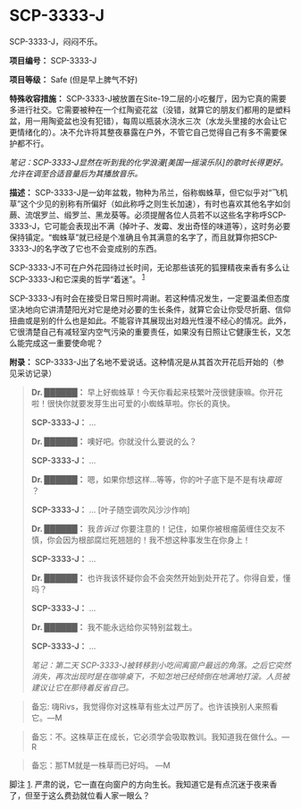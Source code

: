 # SCP-3333-J
                        




SCP-3333-J，闷闷不乐。



**项目编号：** SCP-3333-J

**项目等级：** Safe (但是早上脾气不好)

**特殊收容措施：** SCP-3333-J被放置在Site-19二层的小吃餐厅，因为它真的需要多进行社交。它需要被种在一个红陶瓷花盆（没错，就算它的朋友们都用的是塑料盆，用一用陶瓷盆也没有犯错），每周以瓶装水浇水三次（水龙头里接的水会让它更情绪化的）。决不允许将其整夜暴露在户外，不管它自己觉得自己有多不需要保护都不行。

*笔记：SCP-3333-J显然在听到我的化学浪漫[美国一摇滚乐队]的歌时长得更好。允许在调至合适音量后为其播放音乐。* 

**描述：** SCP-3333-J是一幼年盆栽，物种为吊兰，俗称蜘蛛草，但它似乎对“飞机草”这个少见的别称有所偏好（如此称呼之则生长加速），有时也喜欢其他名字如剑蕨、流氓罗兰、缎罗兰、黑龙葵等。必须提醒各位人员若不以这些名字称呼SCP-3333-J，它可能会表现出不满（掉叶子、发霉、发出奇怪的味道等），这时务必要保持镇定。“蜘蛛草”就已经是个准确且令其满意的名字了，而且就算你把SCP-3333-J的名字改了它也不会变成别的东西。

SCP-3333-J不可在户外花园待过长时间，无论那些该死的狐狸精夜来香有多么让SCP-3333-J和它深奥的哲学“着迷”。<sup class='footnoteref'>
 <a shape='rect' class='footnoteref' id='footnoteref-1' href='javascript:;' onclick='WIKIDOT.page.utils.scrollToReference(&apos;footnote-1&apos;)'>1</a>
</sup>

SCP-3333-J有时会在接受日常日照时凋谢。若这种情况发生，一定要温柔但态度坚决地向它讲清楚阳光对它是绝对必要的生长条件，就算它会让你受尽折磨、信仰扭曲或是别的什么也是如此。不能容许其展现出对趋光性漫不经心的情况。此外，它很清楚自己有减轻室内空气污染的重要责任，如果没有日照让它健康生长，又怎么能完成这一重要使命呢？

**附录：** SCP-3333-J出了名地不爱说话。这种情况是从其首次开花后开始的（参见采访记录）


> **Dr. ██████：** 早上好蜘蛛草！今天你看起来枝繁叶茂很健康嘛。你开花啦！很快你就要发芽生出可爱的小蜘蛛草啦。你长的真快。
> 
> **SCP-3333-J：** …
> 
> **Dr. ██████：** 噢好吧。你就没什么要说的么？
> 
> **SCP-3333-J：** …
> 
> **Dr. ██████：** 嗯，如果你想这样…等等，你的叶子底下是不是有块*霉斑* ？
> 
> **SCP-3333-J：** … [叶子随空调吹风沙沙作响]
> 
> **Dr. ██████：** 我*告诉过* 你要注意的！记住，如果你被根瘤菌缠住交友不慎，你会因为根部腐烂死翘翘的！我不想这种事发生在你身上！
> 
> **SCP-3333-J：** …
> 
> **Dr. ██████：** 也许我该怀疑你会不会突然开始到处开花了。你得自爱，懂吗？
> 
> **SCP-3333-J：** …
> 
> **Dr. ██████：** 我不能永远给你买特别盆栽土。
> 
> **SCP-3333-J：** …
> 
> *笔记：第二天 SCP-3333-J被转移到小吃间离窗户最远的角落。之后它突然消失，再次出现时是在咖啡桌下，不知怎地已经倾倒在地满地打滚。人员被建议让它在那待着反省自己。* 
> 


> 备忘: 嗨Rivs，我觉得你对这株草有些太过严厉了。也许该换别人来照看它。—M
> 


> 备忘：不。这株草正在成长，它必须学会吸取教训。我知道我在做什么。—R
> 


> 备忘：那TM就是一株草而已好吗。 —M
> 



脚注
<a shape='rect' href='javascript:;' onclick='WIKIDOT.page.utils.scrollToReference(&apos;footnoteref-1&apos;)'>1</a>. 严肃的说，它一直在向窗户的方向生长。我知道它是有点沉迷于夜来香了，但至于这么费劲就位看人家一眼么？


                    